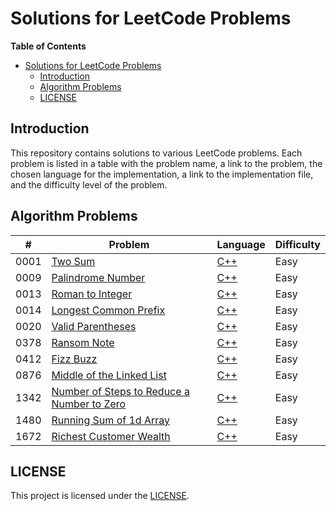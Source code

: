 # Solutions for LeetCode Problems

**Table of Contents**

- [Solutions for LeetCode Problems](#solutions-for-leetcode-problems)
  - [Introduction](#introduction)
  - [Algorithm Problems](#algorithm-problems)
  - [LICENSE](#license)

## Introduction

This repository contains solutions to various LeetCode problems. Each problem is listed in a table with the problem name, a link to the problem, the chosen language for the implementation, a link to the implementation file, and the difficulty level of the problem.

## Algorithm Problems

| #    | Problem                                            | Language       | Difficulty |
| ---- | -------------------------------------------------- | -------------- | ---------- |
| 0001 | [Two Sum][0001]                                    | [C++][0001cpp] | Easy       |
| 0009 | [Palindrome Number][0009]                          | [C++][0009cpp] | Easy       |
| 0013 | [Roman to Integer][0013]                           | [C++][0013cpp] | Easy       |
| 0014 | [Longest Common Prefix][0014]                      | [C++][0014cpp] | Easy       |
| 0020 | [Valid Parentheses][0020]                          | [C++][0020cpp] | Easy       |
| 0378 | [Ransom Note][0378]                                | [C++][0378cpp] | Easy       |
| 0412 | [Fizz Buzz][0412]                                  | [C++][0412cpp] | Easy       |
| 0876 | [Middle of the Linked List][0876]                  | [C++][0876cpp] | Easy       |
| 1342 | [Number of Steps to Reduce a Number to Zero][1342] | [C++][1342cpp] | Easy       |
| 1480 | [Running Sum of 1d Array][1480]                    | [C++][1480cpp] | Easy       |
| 1672 | [Richest Customer Wealth][1672]                    | [C++][1672cpp] | Easy       |

## LICENSE

This project is licensed under the [LICENSE](LICENSE).

<!-- links -->

[0001]: https://leetcode.com/problems/two-sum/
[0001cpp]: https://leetcode.com/submissions/detail/948426050/
[0009]: https://leetcode.com/problems/palindrome-number/
[0009cpp]: https://leetcode.com/submissions/detail/948438457/
[0013]: https://leetcode.com/problems/roman-to-integer/
[0013cpp]: https://leetcode.com/submissions/detail/949360425/
[0014]: https://leetcode.com/problems/longest-common-prefix/
[0014cpp]: https://leetcode.com/submissions/detail/1036936497/
[0020]: https://leetcode.com/problems/valid-parentheses/
[0020cpp]: https://leetcode.com/submissions/detail/1036952537/
[0378]: https://leetcode.com/problems/ransom-note/
[0378cpp]: https://leetcode.com/submissions/detail/1036903851/
[0412]: https://leetcode.com/problems/fizz-buzz/
[0412cpp]: https://leetcode.com/submissions/detail/1036866232/
[0876]: https://leetcode.com/problems/middle-of-the-linked-list/
[0876cpp]: https://leetcode.com/submissions/detail/1036889642/
[1342]: https://leetcode.com/problems/number-of-steps-to-reduce-a-number-to-zero/
[1342cpp]: https://leetcode.com/submissions/detail/1036875175/
[1480]: https://leetcode.com/problems/running-sum-of-1d-array/
[1480cpp]: https://leetcode.com/submissions/detail/1036830470/
[1672]: https://leetcode.com/problems/richest-customer-wealth/
[1672cpp]: https://leetcode.com/submissions/detail/1036852316/
